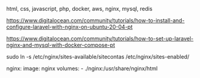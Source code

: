 html, css, javascript, php, docker, aws, nginx, mysql, redis

https://www.digitalocean.com/community/tutorials/how-to-install-and-configure-laravel-with-nginx-on-ubuntu-20-04-pt

https://www.digitalocean.com/community/tutorials/how-to-set-up-laravel-nginx-and-mysql-with-docker-compose-pt


sudo ln -s /etc/nginx/sites-available/sitecontas /etc/nginx/sites-enabled/


nginx:
    image: nginx
    volumes:
        - ./nginx:/usr/share/nginx/html